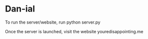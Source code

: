 # Dan-ial

To run the server/website, run
python server.py

Once the server is launched, visit the website
youredisappointing.me 